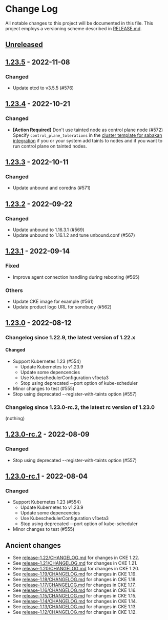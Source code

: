 # Change Log

All notable changes to this project will be documented in this file.
This project employs a versioning scheme described in [RELEASE.md](RELEASE.md#versioning).

## [Unreleased]

## [1.23.5] - 2022-11-08

### Changed

- Update etcd to v3.5.5 (#576)

## [1.23.4] - 2022-10-21

### Changed

- **\[Action Required\]** Don't use tainted node as control plane node (#572) \
    Specify `control_plane_tolerations` in the [cluster template for sabakan integration](docs/sabakan-integration.md#cluster-template)
    if you or your system add taints to nodes and if you want to run
    control plane on tainted nodes.

## [1.23.3] - 2022-10-11

### Changed

- Update unbound and coredns (#571)

## [1.23.2] - 2022-09-22

### Changed

- Update unbound to 1.16.3.1 (#569)
- Update unbound to 1.16.1.2 and tune unbound.conf (#567)

## [1.23.1] - 2022-09-14

### Fixed

- Improve agent connection handling during rebooting (#565)

### Others

- Update CKE image for example (#561)
- Update product logo URL for sonobuoy (#562)

## [1.23.0] - 2022-08-12

### Changelog since 1.22.9, the latest version of 1.22.x

#### Changed

- Support Kubernetes 1.23 (#554)
    - Update Kubernetes to v1.23.9
    - Update some depencencies
    - Use KubeschedulerConfiguration v1beta3
    - Stop using deprecated --port option of kube-scheduler
- Minor changes to test (#555)
- Stop using deprecated --register-with-taints option (#557)

### Changelog since 1.23.0-rc.2, the latest rc version of 1.23.0

(nothing)

## [1.23.0-rc.2] - 2022-08-09

### Changed

- Stop using deprecated --register-with-taints option (#557)

## [1.23.0-rc.1] - 2022-08-04

### Changed

- Support Kubernetes 1.23 (#554)
    - Update Kubernetes to v1.23.9
    - Update some depencencies
    - Use KubeschedulerConfiguration v1beta3
    - Stop using deprecated --port option of kube-scheduler
- Minor changes to test (#555)

## Ancient changes

- See [release-1.22/CHANGELOG.md](https://github.com/cybozu-go/cke/blob/release-1.22/CHANGELOG.md) for changes in CKE 1.22.
- See [release-1.21/CHANGELOG.md](https://github.com/cybozu-go/cke/blob/release-1.21/CHANGELOG.md) for changes in CKE 1.21.
- See [release-1.20/CHANGELOG.md](https://github.com/cybozu-go/cke/blob/release-1.20/CHANGELOG.md) for changes in CKE 1.20.
- See [release-1.19/CHANGELOG.md](https://github.com/cybozu-go/cke/blob/release-1.19/CHANGELOG.md) for changes in CKE 1.19.
- See [release-1.18/CHANGELOG.md](https://github.com/cybozu-go/cke/blob/release-1.18/CHANGELOG.md) for changes in CKE 1.18.
- See [release-1.17/CHANGELOG.md](https://github.com/cybozu-go/cke/blob/release-1.17/CHANGELOG.md) for changes in CKE 1.17.
- See [release-1.16/CHANGELOG.md](https://github.com/cybozu-go/cke/blob/release-1.16/CHANGELOG.md) for changes in CKE 1.16.
- See [release-1.15/CHANGELOG.md](https://github.com/cybozu-go/cke/blob/release-1.15/CHANGELOG.md) for changes in CKE 1.15.
- See [release-1.14/CHANGELOG.md](https://github.com/cybozu-go/cke/blob/release-1.14/CHANGELOG.md) for changes in CKE 1.14.
- See [release-1.13/CHANGELOG.md](https://github.com/cybozu-go/cke/blob/release-1.13/CHANGELOG.md) for changes in CKE 1.13.
- See [release-1.12/CHANGELOG.md](https://github.com/cybozu-go/cke/blob/release-1.12/CHANGELOG.md) for changes in CKE 1.12.

[Unreleased]: https://github.com/cybozu-go/cke/compare/v1.23.5...HEAD
[1.23.5]: https://github.com/cybozu-go/cke/compare/v1.23.4...v1.23.5
[1.23.4]: https://github.com/cybozu-go/cke/compare/v1.23.3...v1.23.4
[1.23.3]: https://github.com/cybozu-go/cke/compare/v1.23.2...v1.23.3
[1.23.2]: https://github.com/cybozu-go/cke/compare/v1.23.1...v1.23.2
[1.23.1]: https://github.com/cybozu-go/cke/compare/v1.23.0...v1.23.1
[1.23.0]: https://github.com/cybozu-go/cke/compare/v1.22.9...v1.23.0
[1.23.0-rc.2]: https://github.com/cybozu-go/cke/compare/v1.23.0-rc.1...v1.23.0-rc.2
[1.23.0-rc.1]: https://github.com/cybozu-go/cke/compare/v1.22.9...v1.23.0-rc.1
